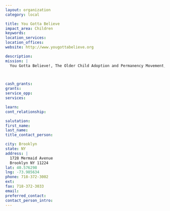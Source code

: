 ```yaml
---
layout: organization
category: local

title: You Gotta Believe
impact_area: Children
keywords: 
location_services: 
location_offices: 
website: http://www.yougottabelieve.org

description: 
mission: |
  You Gotta Believe!, The Older Child Adoption and Permanency Movement, Inc. is an IRS determined 501(c)(3) not-for-profit corporation and was approved by the State of New York to have the authority to both place out and board out children since 1995.  We are a homeless prevention program that seeks to prevent homelessness by finding permanent moral and legal adoptive homes for teens and preteen children in foster care. We offer an on-going learning experience to the general public offering our nine-week Adopting Older Kids And Youth (A-OKAY) parent preparation course four times during the week.	

  

cash_grants: 
grants: 
service_opp: 
services: 

learn: 
cont_relationship: 

salutation: 
first_name: 
last_name: 
title_contact_person: 

city: Brooklyn
state: NY
address: |
  1728 Mermaid Avenue     
  Brooklyn NY 11224
lat: 40.576298
lng: -73.985634
phone: 718-372-3002
ext: 
fax: 718-372-3033
email: 
preferred_contact: 
contact_person_intro: 
---
```


